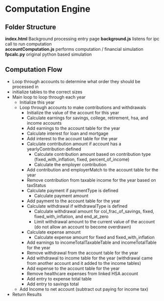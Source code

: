 # Computation Engine #

## Folder Structure ##

**index.html** Background processing entry page 
**background.js** listens for ipc call to run computation  
**accountComputation.js** performs computation / financial simulation  
**fpcalc.py** original python based simulation  

## Computation Flow ##

* Loop through accounts to determine what order they should be processed in
* initialize tables to the correct sizes
* Main loop to loop through each year
  * Initialize this year
  * Loop through accounts to make contributions and withdrawals
    * Initialize the value of the account for this year
    * Calculate earnings for savings, college, retirement, hsa, and income accounts
    * Add earnings to the account table for the year
    * Calculate interest for loan and mortgage
    * Add interest to the account table for the year
    * Calculate contribution amount if account has a yearlyContribution defined
      * Calculate contribution amount based on contribution type (fixed_with_inflation, fixed, percent_of_income)
      * Calculate the employer contribution
    * Add contribution and employerMatch to the account table for the year
    * Remove contribution from taxable income for the year based on taxStatus
    * Calculate payment if paymentType is defined
      * Calculate payment amount
    * Add payment to the account table for the year
    * Calculate withdrawal if withdrawalType is defined
      * Calculate withdrawal amount for col_frac_of_savings, fixed, fixed_with_inflation, and end_at_zero
      * Limit withdrawal amount to the current value of the account (do not allow an account to become overdrawn)
    * Calculate expense amount
      * Calculate expense amount for fixed and fixed_with_inflation
    * Add earnings to incomeTotalTaxableTable and incomeTotalTable for the year
    * Remove withdrawal from the account table for the year
    * Add withdrawal to income table for the year (withdrawal came from another account and it added to the income tables)
    * Add expense to the account table for the year
    * Remove healthcare expenses from linked HSA account
    * Add entry to expense total table
    * Add entry to savings total
  * Add Income to net account (subtract out paying for income tax)
* Return Results
